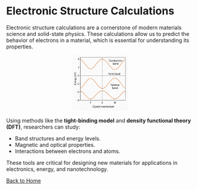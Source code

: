 # Electronic Structure Calculations

Electronic structure calculations are a cornerstone of modern materials science and solid-state physics. These calculations allow us to predict the behavior of electrons in a material, which is essential for understanding its properties.


<div style="text-align: center;">
<img src="./bandstructure.png" alt="BandStruct" style="width: 150px; height: auto;">
</div>

Using methods like the **tight-binding model** and **density functional theory (DFT)**, researchers can study:
- Band structures and energy levels.
- Magnetic and optical properties.
- Interactions between electrons and atoms.

These tools are critical for designing new materials for applications in electronics, energy, and nanotechnology.

[Back to Home](index.md)